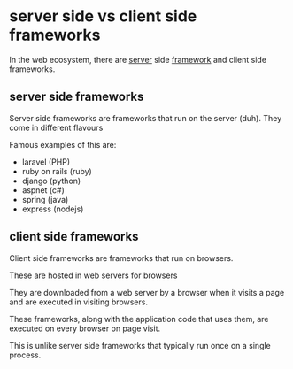 
# server side vs client side frameworks

In the web ecosystem, there are [server](/software-terms/client-server-model) side
[framework](/software-terms/framework/)
and client side frameworks.

## server side frameworks

Server side frameworks are frameworks that run on the server (duh).
They come in different flavours

Famous examples of this are: 
* laravel (PHP)
* ruby on rails (ruby)
* django (python)
* aspnet (c#)
* spring (java)
* express (nodejs)

## client side frameworks

Client side frameworks are frameworks that run on browsers.

These are hosted in web servers for browsers 

They are downloaded from a web server by a browser when it visits a page
and are executed in visiting browsers.

These frameworks, along with the application code that uses them,
are executed on every browser on page visit.

This is unlike server side frameworks that typically run once on a single process.
